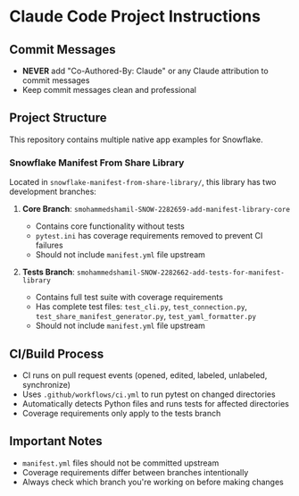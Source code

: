 # Claude Code Project Instructions

## Commit Messages
- **NEVER** add "Co-Authored-By: Claude" or any Claude attribution to commit messages
- Keep commit messages clean and professional

## Project Structure
This repository contains multiple native app examples for Snowflake.

### Snowflake Manifest From Share Library
Located in `snowflake-manifest-from-share-library/`, this library has two development branches:

1. **Core Branch**: `smohammedshamil-SNOW-2282659-add-manifest-library-core`
   - Contains core functionality without tests
   - `pytest.ini` has coverage requirements removed to prevent CI failures
   - Should not include `manifest.yml` file upstream

2. **Tests Branch**: `smohammedshamil-SNOW-2282662-add-tests-for-manifest-library`  
   - Contains full test suite with coverage requirements
   - Has complete test files: `test_cli.py`, `test_connection.py`, `test_share_manifest_generator.py`, `test_yaml_formatter.py`
   - Should not include `manifest.yml` file upstream

## CI/Build Process
- CI runs on pull request events (opened, edited, labeled, unlabeled, synchronize)
- Uses `.github/workflows/ci.yml` to run pytest on changed directories
- Automatically detects Python files and runs tests for affected directories
- Coverage requirements only apply to the tests branch

## Important Notes
- `manifest.yml` files should not be committed upstream
- Coverage requirements differ between branches intentionally
- Always check which branch you're working on before making changes